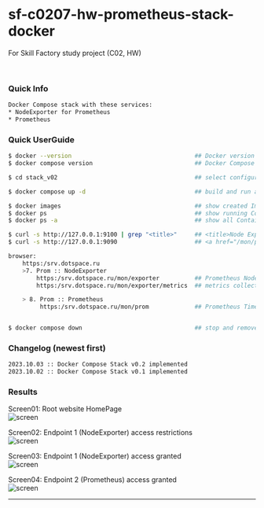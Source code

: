 # sf-c0207-hw-prometheus-stack-docker
For Skill Factory study project (C02, HW)

<br>


### Quick Info

```bash
Docker Compose stack with these services:
* NodeExporter for Prometheus
* Prometheus
```

### Quick UserGuide

```bash
$ docker --version                                   ## Docker version 24.0.6, build ed223bc
$ docker compose version                             ## Docker Compose version v2.22.0

$ cd stack_v02                                       ## select configurations implementation

$ docker compose up -d                               ## build and run all Containers

$ docker images                                      ## show created Images
$ docker ps                                          ## show running Containers (except stopped)
$ docker ps -a                                       ## show all Containers (even stopped)

$ curl -s http://127.0.0.1:9100 | grep "<title>"     ## <title>Node Exporter</title>
$ curl -s http://127.0.0.1:9090                      ## <a href="/mon/prom/graph">Found</a>.

browser:
    https:/srv.dotspace.ru
    >7. Prom :: NodeExporter
        https:/srv.dotspace.ru/mon/exporter          ## Prometheus Node Exporter (version=1.6.1)
        https:/srv.dotspace.ru/mon/exporter/metrics  ## metrics collected from [srv.dotspace.ru] server

    > 8. Prom :: Prometheus
         https:/srv.dotspace.ru/mon/prom             ## Prometheus Time Series Collection and Processing Server


$ docker compose down                                ## stop and remove all Containers and and corresponding data Layers
```

### Changelog (newest first)

```bash
2023.10.03 :: Docker Compose Stack v0.2 implemented
2023.10.02 :: Docker Compose Stack v0.1 implemented
```

### Results

Screen01: Root website HomePage <br>
![screen](../_screens/stack_v02/screen_0_0__rootSite.png?raw=true)
<br>

Screen02: Endpoint 1 (NodeExporter) access restrictions <br>
![screen](../_screens/stack_v02/screen_1_1__basicAuh__node-exporter.png?raw=true)

Screen03: Endpoint 1 (NodeExporter) access granted <br>
![screen](../_screens/stack_v02/screen_1_2__node-exporter.png?raw=true)
<br>

Screen04: Endpoint 2 (Prometheus) access granted <br>
![screen](../_screens/stack_v02/screen_2_2__prometheus.png?raw=true)
<br>

----
